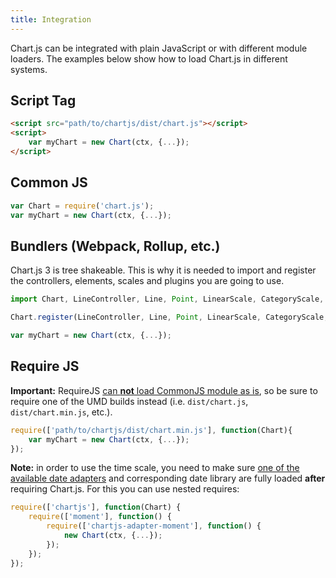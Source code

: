 ```yaml
---
title: Integration
---
```


Chart.js can be integrated with plain JavaScript or with different module loaders. The examples below show how to load Chart.js in different systems.

## Script Tag

```html
<script src="path/to/chartjs/dist/chart.js"></script>
<script>
    var myChart = new Chart(ctx, {...});
</script>
```

## Common JS

```javascript
var Chart = require('chart.js');
var myChart = new Chart(ctx, {...});
```

## Bundlers (Webpack, Rollup, etc.)

Chart.js 3 is tree shakeable. This is why it is needed to import and register the controllers, elements, scales and plugins you are going to use.

```javascript
import Chart, LineController, Line, Point, LinearScale, CategoryScale, Title, Tooltip, Filler, Legend from 'chart.js';

Chart.register(LineController, Line, Point, LinearScale, CategoryScale, Title, Tooltip, Filler, Legend);

var myChart = new Chart(ctx, {...});
```

## Require JS

**Important:** RequireJS [can **not** load CommonJS module as is](https://requirejs.org/docs/commonjs.html#intro), so be sure to require one of the UMD builds instead (i.e. `dist/chart.js`, `dist/chart.min.js`, etc.).

```javascript
require(['path/to/chartjs/dist/chart.min.js'], function(Chart){
    var myChart = new Chart(ctx, {...});
});
```

**Note:** in order to use the time scale, you need to make sure [one of the available date adapters](https://github.com/chartjs/awesome#adapters) and corresponding date library are fully loaded **after** requiring Chart.js. For this you can use nested requires:

```javascript
require(['chartjs'], function(Chart) {
    require(['moment'], function() {
        require(['chartjs-adapter-moment'], function() {
            new Chart(ctx, {...});
        });
    });
});
```
